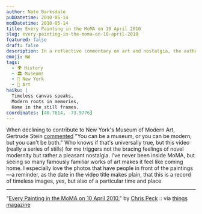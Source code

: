 ```yaml
---
author: Nate Barksdale
pubDatetime: 2010-05-14
modDatetime: 2010-05-14
title: Every Painting in the MoMA on 10 April 2010
slug: every-painting-in-the-moma-on-10-april-2010
featured: false
draft: false
description: In a reflective commentary on art and nostalgia, the author explores the duality of modernity and timelessness showcased in MoMA's renowned collection.
emoji: 🖼️
tags:
  - 🌍 History
  - 🏛️ Museums
  - 🗽 New York
  - 🎨 Art
haiku: |
  Timeless canvas speaks,  
  Modern roots in memories,  
  Home in the still frames.
coordinates: [40.7614, -73.9776]
---
```


When declining to contribute to New York's Museum of Modern Art, Gertrude Stein [commented](https://www.google.com/search?q=%22commented%22%20thebrowser.com) "You can be a museum, or you can be modern, but you can't be both." Who knows if that's universally true, but this video (really a series of stills) for me triggers not the bracing feelings of novel modernity but rather a pleasant nostalgia. I've never been inside MoMA, but seeing so many famously familiar works of art makes it feel like coming home. I especially love the photos that have people in front of the paintings—a reminder, as the date in the video title makes plain, that this is a record of timeless images, yes, but also of a particular time and place

---

"[Every Painting in the MoMA on 10 April 2010](http://www.youtube.com/watch?v=g3QHkFc3NZw)," by [Chris Peck](http://web.archive.org/web/20100419163359/http://mysite.pratt.edu:80/~cpeck/site/index.html) :: via [things magazine](http://www.thingsmagazine.net/)
